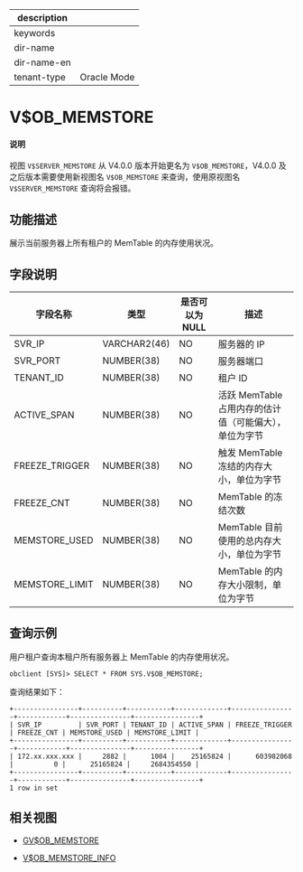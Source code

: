 |description||
|---|---|
|keywords||
|dir-name||
|dir-name-en||
|tenant-type|Oracle Mode|

# V$OB_MEMSTORE

<main id="notice" type='explain'>
<h4>说明</h4>
<p>视图 <code>V$SERVER_MEMSTORE</code> 从 V4.0.0 版本开始更名为 <code>V$OB_MEMSTORE</code>，V4.0.0 及之后版本需要使用新视图名 <code>V$OB_MEMSTORE</code> 来查询，使用原视图名 <code>V$SERVER_MEMSTORE</code> 查询将会报错。</p>
</main>

## 功能描述

展示当前服务器上所有租户的 MemTable 的内存使用状况。

## 字段说明

|    **字段名称**    |    **类型**    | **是否可以为 NULL** |              **描述**              |
|----------------|--------------|----------------|----------------------------------|
| SVR_IP         | VARCHAR2(46) | NO             | 服务器的 IP                          |
| SVR_PORT       | NUMBER(38)   | NO             | 服务器端口                            |
| TENANT_ID      | NUMBER(38)   | NO             | 租户 ID                            |
| ACTIVE_SPAN    | NUMBER(38)   | NO             | 活跃 MemTable 占用内存的估计值（可能偏大），单位为字节 |
| FREEZE_TRIGGER | NUMBER(38)   | NO             | 触发 MemTable 冻结的内存大小，单位为字节        |
| FREEZE_CNT     | NUMBER(38)   | NO             | MemTable 的冻结次数                   |
| MEMSTORE_USED  | NUMBER(38)   | NO             | MemTable 目前使用的总内存大小，单位为字节        |
| MEMSTORE_LIMIT | NUMBER(38)   | NO             | MemTable 的内存大小限制，单位为字节           |

## 查询示例

用户租户查询本租户所有服务器上 MemTable 的内存使用状况。

```shell
obclient [SYS]> SELECT * FROM SYS.V$OB_MEMSTORE;
```

查询结果如下：

```shell
+----------------+----------+-----------+-------------+----------------+------------+---------------+----------------+
| SVR_IP         | SVR_PORT | TENANT_ID | ACTIVE_SPAN | FREEZE_TRIGGER | FREEZE_CNT | MEMSTORE_USED | MEMSTORE_LIMIT |
+----------------+----------+-----------+-------------+----------------+------------+---------------+----------------+
| 172.xx.xxx.xxx |     2882 |      1004 |    25165824 |      603982068 |          0 |      25165824 |     2684354550 |
+----------------+----------+-----------+-------------+----------------+------------+---------------+----------------+
1 row in set
```

## 相关视图

* [GV$OB_MEMSTORE](800.gv-memstore-of-oracle-mode.md)

* [V$OB_MEMSTORE_INFO](32400.v-ob_memstore_info-of-oracle-mode.md)

